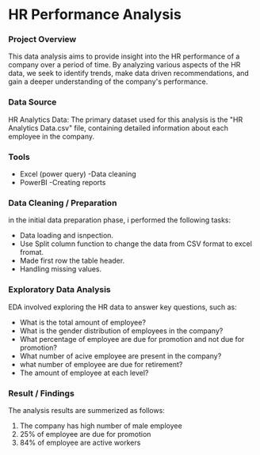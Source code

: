 # HR Performance Analysis

### Project Overview

This data analysis aims to provide insight into the HR performance of a company over a period of time. By analyzing various aspects of the HR data, we seek to identify trends, make data driven recommendations, and gain a deeper understanding of the company's performance.

### Data Source

HR Analytics Data: The primary dataset used for this analysis is the "HR Analytics Data.csv" file, containing detailed information about each employee in the company.

### Tools

- Excel (power query) -Data cleaning
- PowerBI -Creating reports

### Data Cleaning / Preparation

in the initial data preparation phase, i performed the following tasks:
- Data loading and isnpection.
- Use Split column function to change the data from CSV format to excel fromat.
- Made first row the table header.
- Handling missing values.

### Exploratory Data Analysis

EDA involved exploring the HR data to answer key questions, such as:

- What is the total amount of employee?
- What is the gender distribution of employees in the company?
- What percentage of employee are due for promotion and not due for promotion?
- What number of acive employee are present in the company?
- what number of employee are due for retirement?
- The amount of employee at each level?

### Result / Findings

The analysis results are summerized as follows:
1. The company has high number of male employee
2. 25% of employee are due for promotion
3. 84% of employee are active workers
   





